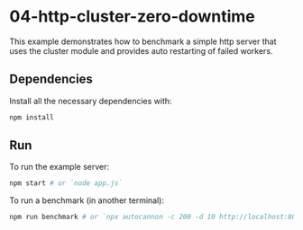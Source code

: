 # 04-http-cluster-zero-downtime

This example demonstrates how to benchmark a simple http server that uses the cluster module and provides auto restarting of failed workers.


## Dependencies

Install all the necessary dependencies with:

```bash
npm install
```


## Run

To run the example server:

```bash
npm start # or `node app.js`
```

To run a benchmark (in another terminal):

```bash
npm run benchmark # or `npx autocannon -c 200 -d 10 http://localhost:8080`
```
